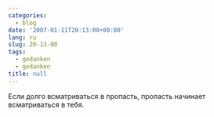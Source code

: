 ```yaml
---
categories:
  - blog
date: '2007-01-11T20:13:00+00:00'
lang: ru
slug: 20-13-00
tags:
  - gedanken
  - gedanken
title: null
---
```




Если долго всматриваться в пропасть, пропасть начинает всматриваться в тебя.